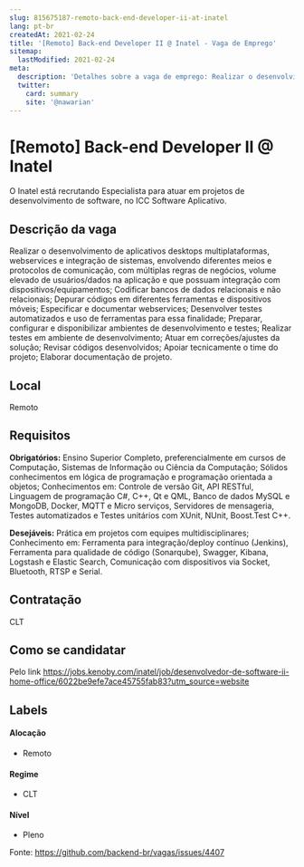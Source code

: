 ```yaml
---
slug: 815675187-remoto-back-end-developer-ii-at-inatel
lang: pt-br
createdAt: 2021-02-24
title: '[Remoto] Back-end Developer II @ Inatel - Vaga de Emprego'
sitemap:
  lastModified: 2021-02-24
meta:
  description: 'Detalhes sobre a vaga de emprego: Realizar o desenvolvimento de aplicativos desktops multiplataformas, webservices e integração de sistemas, envolvendo diferentes meios e protocolos de comunicação, com múltiplas regras de negócios, volume elevado de usuários/dados na aplicação e que possuam integração com dispositivos/equipamentos; Codificar bancos de dados relacionais e não relacionais; Depurar códigos em diferentes ferramentas e dispositivos móveis; Especificar e documentar webservices; Desenvolver testes automatizados e uso de ferramentas para essa finalidade; Preparar, configurar e disponibilizar ambientes de desenvolvimento e testes; Realizar testes em ambiente de desenvolvimento; Atuar em correções/ajustes da solução; Revisar códigos desenvolvidos; Apoiar tecnicamente o time do projeto; Elaborar documentação de projeto.'
  twitter:
    card: summary
    site: '@nawarian'
---
```


# [Remoto] Back-end Developer II @ Inatel

O Inatel está recrutando Especialista para atuar em projetos de desenvolvimento de software, no ICC Software Aplicativo.

## Descrição da vaga

Realizar o desenvolvimento de aplicativos desktops multiplataformas, webservices e integração de sistemas, envolvendo diferentes meios e protocolos de comunicação, com múltiplas regras de negócios, volume elevado de usuários/dados na aplicação e que possuam integração com dispositivos/equipamentos;
Codificar bancos de dados relacionais e não relacionais;
Depurar códigos em diferentes ferramentas e dispositivos móveis;
Especificar e documentar webservices;
Desenvolver testes automatizados e uso de ferramentas para essa finalidade;
Preparar, configurar e disponibilizar ambientes de desenvolvimento e testes;
Realizar testes em ambiente de desenvolvimento;
Atuar em correções/ajustes da solução;
Revisar códigos desenvolvidos;
Apoiar tecnicamente o time do projeto;
Elaborar documentação de projeto.

## Local

Remoto

## Requisitos

**Obrigatórios:**
Ensino Superior Completo, preferencialmente em cursos de Computação, Sistemas de Informação ou Ciência da Computação;
Sólidos conhecimentos em lógica de programação e programação orientada a objetos;
Conhecimentos em: Controle de versão Git, API RESTful, Linguagem de programação C#, C++, Qt e QML, Banco de dados MySQL e MongoDB, Docker, MQTT e Micro serviços, Servidores de mensageria, Testes automatizados e Testes unitários com XUnit, NUnit, Boost.Test C++.

**Desejáveis:**
Prática em projetos com equipes multidisciplinares;
Conhecimento em: Ferramenta para integração/deploy contínuo (Jenkins), Ferramenta para qualidade de código (Sonarqube), Swagger, Kibana, Logstash e Elastic Search, Comunicação com dispositivos via Socket, Bluetooth, RTSP e Serial.

## Contratação
CLT

## Como se candidatar

Pelo link https://jobs.kenoby.com/inatel/job/desenvolvedor-de-software-ii-home-office/6022be9efe7ace45755fab83?utm_source=website

## Labels

#### Alocação
- Remoto

#### Regime
- CLT

#### Nível
- Pleno





Fonte: https://github.com/backend-br/vagas/issues/4407